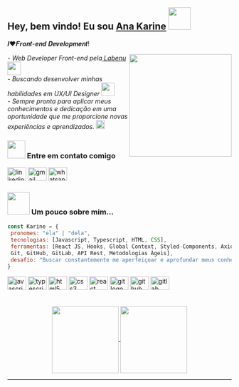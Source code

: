 
<h2> Hey, bem vindo! Eu sou <a href="https://www.linkedin.com/in/ana-karine-739b94142/">Ana Karine</a> <img src="https://media.giphy.com/media/mGcNjsfWAjY5AEZNw6/giphy.gif" width="50"></h2>

<p align="left">𝑰❤️𝑭𝒓𝒐𝒏𝒕-𝒆𝒏𝒅 𝑫𝒆𝒗𝒆𝒍𝒐𝒑𝒎𝒆𝒏𝒕!</p>
<img align='right' src="https://media.giphy.com/media/ieyl9zmCjO4b4t6qoY/giphy.gif" width="230">

<p><em> - Web Developer Front-end pela<a href="https://www.labenu.com.br/"> Labenu </a><img src="https://media.giphy.com/media/fYSnHlufseco8Fh93Z/giphy.gif" width="30">
</br> - Buscando desenvolver minhas habilidades em UX/UI Designer <img src="https://media.giphy.com/media/WUlplcMpOCEmTGBtBW/giphy.gif" width="30"> 
</br>- Sempre pronta para aplicar meus conhecimentos e dedicação em uma oportunidade que me proporcione novas experiências e aprendizados. <img src="https://user-images.githubusercontent.com/94838711/174660074-fa0500ec-44b1-44cc-8778-c46cb8c4012a.gif" height="20"> 
</em></p>

### <img src="https://user-images.githubusercontent.com/94838711/174662751-51e38647-9dc7-4364-8f94-9057f3cb823d.gif" width="40"> Entre em contato comigo
<div align="left">
  <a href="https://www.linkedin.com/in/ana-karine-739b94142/" target="_blank"><img src="https://raw.githubusercontent.com/maurodesouza/profile-readme-generator/master/src/assets/icons/social/linkedin/default.svg" height="30" width="42" alt="linkedin logo" /></a>
 <a href = "mailto:karinesantos364@gmail.com"><img src="https://raw.githubusercontent.com/maurodesouza/profile-readme-generator/master/src/assets/icons/social/gmail/default.svg" height="30" width="42" alt="gmail logo"  /></a>
  <a href = "https://api.whatsapp.com/send?phone=5586988088276"><img src="https://raw.githubusercontent.com/maurodesouza/profile-readme-generator/master/src/assets/icons/social/whatsapp/default.svg" height="30" width="42" alt="whatsapp logo"  /></a>
</div>
 
 ### <img src="https://media.giphy.com/media/VgCDAzcKvsR6OM0uWg/giphy.gif" width="50"> Um pouco sobre mim...  
 
 ```javascript
const Karine = {
  pronomes: "ela" | "dela",
  tecnologias: [Javascript, Typescript, HTML, CSS],
  ferramentas: [React JS, Hooks, Global Context, Styled-Components, Axios, 
  Git, GitHub, GitLab, API Rest, Metodologias Ágeis], 
  desafio: "Buscar constantemente me aperfeiçoar e aprofundar meus conhecimentos em tecnologia".
}
```

<div align="left">
  <img src="https://cdn.jsdelivr.net/gh/devicons/devicon/icons/javascript/javascript-original.svg" height="30" width="42" alt="javascript logo"  />
  <img src="https://cdn.jsdelivr.net/gh/devicons/devicon/icons/typescript/typescript-original.svg" height="30" width="42" alt="typescript logo"  />
  <img src="https://cdn.jsdelivr.net/gh/devicons/devicon/icons/html5/html5-original.svg" height="30" width="42" alt="html5 logo"  />
  <img src="https://cdn.jsdelivr.net/gh/devicons/devicon/icons/css3/css3-original.svg" height="30" width="42" alt="css3 logo"  />
  <img src="https://cdn.jsdelivr.net/gh/devicons/devicon/icons/react/react-original.svg" height="30" width="42" alt="react logo"  />
  <img src="https://cdn.jsdelivr.net/gh/devicons/devicon/icons/git/git-original.svg" height="30" width="42" alt="git logo"  />
  <img src="https://cdn.jsdelivr.net/gh/devicons/devicon/icons/github/github-original.svg" height="30" width="42" alt="github logo"  />
  <img src="https://cdn.jsdelivr.net/gh/devicons/devicon/icons/gitlab/gitlab-original.svg" height="30" width="42" alt="gitlab logo"  />
</div>

</br>
</br>

<div style="display: inline_block" align="center">
  <a href="https://github.com/AnaKarine27">
  <img height="150em" align="center" src="https://github-readme-stats.vercel.app/api?username=AnaKarine27&show_icons=true&theme=radical&include_all_commits=true&count_private=true"/>
   <img height="150em" align="center" src="https://github-readme-stats.vercel.app/api/top-langs/?username=AnaKarine27&layout=compact&langs_count=7&theme=radical"/>
</div>

---

